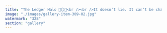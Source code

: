```yaml
---
title: "The Ledger Halo 🔗🪞🧠<br /><br />It doesn’t lie. It can’t be changed. It must be truth. Right?<br /><br />The ledger glows. Unedited. Immutable. A monument to precision.<br /><br />But permanence is not wisdom. And timestamped data is not discernment.<br /><br />When they stop thinking because “it’s on-chain”… they’ve mistaken record for reality.<br /><br /><br />#Bitcoin <br />#SystemicRecalibration <br />#LedgerHalo <br />#CognitiveTraps <br />#CryptoSatire"
image: "./images/gallery-item-309-02.jpg"
watermark: "328"
section: "gallery"
---
```

